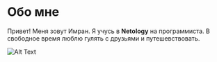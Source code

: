 # Обо мне

Привет! Меня зовут Имран. Я учусь в **Netology** на программиста. В свободное время люблю гулять с друзьями и путешевствовать.

![Alt Text](https://backupuusites.hb.bizmrg.com/iblock/1c1/1c168460f4e61a700f2cd6d3dce8f9cc/d242cd25bc6927a94ff89fed4d188776.jpg)